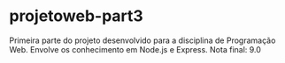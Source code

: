 # projetoweb-part3
 Primeira parte do projeto desenvolvido para a disciplina de Programação Web. Envolve os conhecimento em Node.js e Express. Nota final: 9.0
